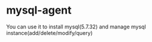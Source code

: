 # mysql-agent
You can use it to install mysql(5.7.32) and manage mysql instance(add/delete/modify/query)